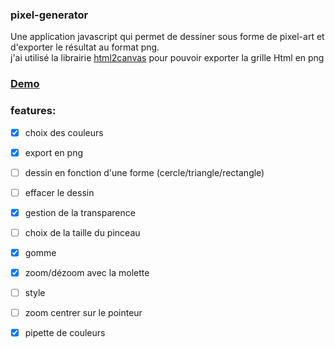 ### pixel-generator
Une application javascript qui permet de dessiner sous forme de pixel-art
et d'exporter le résultat au format png.  
j'ai utilisé la librairie [html2canvas](https://html2canvas.hertzen.com/) pour pouvoir exporter la grille Html en png
### [Demo](https://adrien35240.github.io/pixel-generator/)

### features:
* [x] choix des couleurs
* [x] export en png
* [ ] dessin en fonction d'une forme (cercle/triangle/rectangle)
* [ ] effacer le dessin
* [x] gestion de la transparence
* [ ] choix de la taille du pinceau
* [x] gomme
* [x] zoom/dézoom avec la molette
* [ ] style
* [ ] zoom centrer sur le pointeur
* [x] pipette de couleurs

